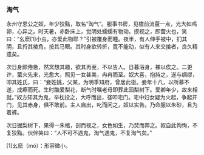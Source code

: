 <script type="text/javascript">
    var head = document.getElementsByTagName('head')[0];
    cssURL = '/public/article_1.css';
    linkTag = document.createElement('link');
    linkTag.href = cssURL;
    linkTag.setAttribute('type','text/css');
    linkTag.setAttribute('rel','stylesheet');
    head.appendChild(linkTag);
</script>
### 淘气

永州守恩公之奴，年少狡黠，取名“淘气”。服事书房，见檐前流萤一点，光大如鸡卵，心异之。时天暑，赤卧床上，觉阴处蠕蠕有物动。摸视之，即萤火也，笑曰：“幺麽[1]小虫，亦爱此物耶？”引被覆身而睡。夜半，有人伸手被中，扪其阴，且捋其棱角，按其马眼。其时身欲转折，竟不能动，似有人来交接者，良久精遗矣。

次日身颇倦惫，然冥想其趣，欲其再至，不以告人。日暮浴身，裸以俟之。二更许，萤火先来，光愈大，照见一女甚美，冉冉而至。奴大喜，抱持之，遂与绸缪，叩其姓氏，曰：“妾姓姚，父某，为明季知府，曾居此衙。妾年十八，以所慕不遂，成瘵而死。生时酷爱梨花，断气时嘱老母即葬此园梨树下。爱卿年少，故来相就。”奴方知其为鬼，举枕投之，大呼而出，径叩宅门。宅中妇女疑为火起，争起开门，见其赤身，俱不敢前。主人自出，叱而问之，奴以实告。乃命服以朱砂，且为着裤。

次日掘梨树下，果得一朱棺，剖而视之，女色如生，乃焚而葬之。奴自此恂恂，不复狡黠。伙伴笑曰：“人不可不遇鬼，淘气遇鬼，不复淘气矣。”

[1]幺麽（mó）：形容微小。

